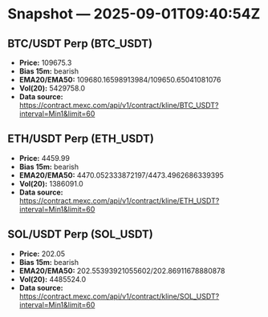 # Snapshot — 2025-09-01T09:40:54Z

## BTC/USDT Perp (BTC_USDT)
- **Price:** 109675.3
- **Bias 15m:** bearish
- **EMA20/EMA50:** 109680.16598913984/109650.65041081076
- **Vol(20):** 5429758.0
- **Data source:** https://contract.mexc.com/api/v1/contract/kline/BTC_USDT?interval=Min1&limit=60

## ETH/USDT Perp (ETH_USDT)
- **Price:** 4459.99
- **Bias 15m:** bearish
- **EMA20/EMA50:** 4470.052333872197/4473.4962686339395
- **Vol(20):** 1386091.0
- **Data source:** https://contract.mexc.com/api/v1/contract/kline/ETH_USDT?interval=Min1&limit=60

## SOL/USDT Perp (SOL_USDT)
- **Price:** 202.05
- **Bias 15m:** bearish
- **EMA20/EMA50:** 202.55393921055602/202.86911678880878
- **Vol(20):** 4485524.0
- **Data source:** https://contract.mexc.com/api/v1/contract/kline/SOL_USDT?interval=Min1&limit=60
